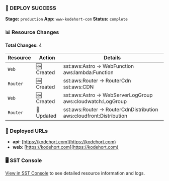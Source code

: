 ### 🚀 DEPLOY SUCCESS

**Stage:** `production`
**App:** `www-kodehort-com`
**Status:** `complete`

### 📊 Resource Changes

**Total Changes:** 4

| Resource | Action | Details |
|----------|---------|---------|
| `Web` | 🆕 Created | sst:aws:Astro → WebFunction aws:lambda:Function |
| `Router` | 🆕 Created | sst:aws:Router → RouterCdn sst:aws:CDN |
| `Web` | 🆕 Created | sst:aws:Astro → WebServerLogGroup aws:cloudwatch:LogGroup |
| `Router` | 📝 Updated | sst:aws:Router → RouterCdnDistribution aws:cloudfront:Distribution |

### 🔗 Deployed URLs
- **api**: [https://kodehort.com](https://kodehort.com)
- **web**: [https://kodehort.com](https://kodehort.com)

### 🖥️ SST Console

[View in SST Console](https://sst.dev/u/a1b2c3d4) to see detailed resource information and logs.